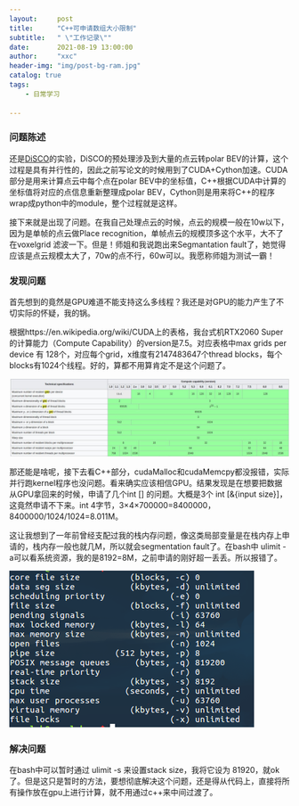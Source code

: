 ```yaml
---
layout:     post
title:      "C++可申请数组大小限制"
subtitle:   " \"工作记录\""
date:       2021-08-19 13:00:00
author:     "xxc"
header-img: "img/post-bg-ram.jpg"
catalog: true
tags:
    - 日常学习

---
```

<head>
    <script src="https://cdn.mathjax.org/mathjax/latest/MathJax.js?config=TeX-AMS-MML_HTMLorMML" type="text/javascript"></script>
    <script type="text/x-mathjax-config">
        MathJax.Hub.Config({
            tex2jax: {
            skipTags: ['script', 'noscript', 'style', 'textarea', 'pre'],
            inlineMath: [['$','$']]
            }
        });
    </script>
</head>

### 问题陈述
还是[DiSCO](https://github.com/MaverickPeter/DiSCO-pytorch)的实验，DiSCO的预处理涉及到大量的点云转polar BEV的计算，这个过程是具有并行性的，因此之前写论文的时候用到了CUDA+Cython加速。CUDA部分是用来计算点云中每个点在polar BEV中的坐标值，C++根据CUDA中计算的坐标值将对应的点信息重新整理成polar BEV，Cython则是用来将C++的程序wrap成python中的module，整个过程就是这样。

接下来就是出现了问题。在我自己处理点云的时候，点云的规模一般在10w以下，因为是单帧的点云做Place recognition，单帧点云的规模顶多这个水平，大不了在voxelgrid 滤波一下。但是！师姐和我说跑出来Segmantation fault了，她觉得应该是点云规模太大了，70w的点不行，60w可以。我愿称师姐为测试一霸！



### 发现问题
首先想到的竟然是GPU难道不能支持这么多线程？我还是对GPU的能力产生了不切实际的怀疑，我的锅。

根据https://en.wikipedia.org/wiki/CUDA上的表格，我台式机RTX2060 Super的计算能力（Compute Capability）的version是7.5。对应表格中max grids per device 有 128个，对应每个grid，x维度有2147483647个thread blocks，每个blocks有1024个线程。好的，算都不用算肯定不是这个问题了。

![compute-capability](/img/post-img-cpp.jpg)

那还能是啥呢，接下去看C++部分，cudaMalloc和cudaMemcpy都没报错，实际并行跑kernel程序也没问题。看来确实应该相信GPU。结果发现是在想要把数据从GPU拿回来的时候，申请了几个int [] 的问题。大概是3个 int [&{input size}]，这竟然申请不下来。int 4字节，3×4×700000=8400000，8400000/1024/1024=8.011M。

这让我想到了一年前曾经支配过我的栈内存问题，像这类局部变量是在栈内存上申请的，栈内存一般也就几M，所以就会segmentation fault了。在bash中 ulimit -a可以看系统资源，我的是8192=8M，之前申请的刚好超一丢丢。所以报错了。

![stack-size](/img/post-img-stack-size.jpg)



### 解决问题

在bash中可以暂时通过 ulimit -s 来设置stack size，我将它设为 81920，就ok了。但是这只是暂时的方法，要想彻底解决这个问题，还是得从代码上，直接将所有操作放在gpu上进行计算，就不用通过c++来中间过渡了。

